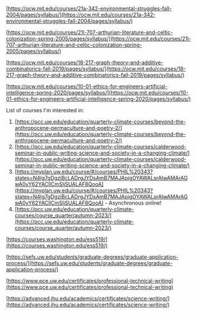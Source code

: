 [https://ocw.mit.edu/courses/21a-342-environmental-struggles-fall-2004/pages/syllabus/](https://ocw.mit.edu/courses/21a-342-environmental-struggles-fall-2004/pages/syllabus/)

[https://ocw.mit.edu/courses/21l-707-arthurian-literature-and-celtic-colonization-spring-2005/pages/syllabus/](https://ocw.mit.edu/courses/21l-707-arthurian-literature-and-celtic-colonization-spring-2005/pages/syllabus/)

[https://ocw.mit.edu/courses/18-217-graph-theory-and-additive-combinatorics-fall-2019/pages/syllabus/](https://ocw.mit.edu/courses/18-217-graph-theory-and-additive-combinatorics-fall-2019/pages/syllabus/)

[https://ocw.mit.edu/courses/10-01-ethics-for-engineers-artificial-intelligence-spring-2020/pages/syllabus/](https://ocw.mit.edu/courses/10-01-ethics-for-engineers-artificial-intelligence-spring-2020/pages/syllabus/)

List of courses I'm interested in:

1. [https://pcc.uw.edu/education/quarterly-climate-courses/beyond-the-anthropocene-permaculture-and-poetry-2/](https://pcc.uw.edu/education/quarterly-climate-courses/beyond-the-anthropocene-permaculture-and-poetry-2/)
2. [https://pcc.uw.edu/education/quarterly-climate-courses/calderwood-seminar-in-public-writing-science-and-society-in-a-changing-climate/](https://pcc.uw.edu/education/quarterly-climate-courses/calderwood-seminar-in-public-writing-science-and-society-in-a-changing-climate/)
3. [https://myplan.uw.edu/course/#/courses/PHIL%20343?states=N4Ig7gDgziBcLADrgJYDsAmB7MAJApigOYAWALsrAIwAMArAGwA0yY62YACllCmSljSUALAF8QooA](https://myplan.uw.edu/course/#/courses/PHIL%20343?states=N4Ig7gDgziBcLADrgJYDsAmB7MAJApigOYAWALsrAIwAMArAGwA0yY62YACllCmSljSUALAF8QooA) - Asynchronous online!
4. [https://pcc.uw.edu/education/quarterly-climate-courses/course_quarter/autumn-2023/](https://pcc.uw.edu/education/quarterly-climate-courses/course_quarter/autumn-2023/)

[https://courses.washington.edu/ess519/](https://courses.washington.edu/ess519/)

[https://sefs.uw.edu/students/graduate-degrees/graduate-application-process/](https://sefs.uw.edu/students/graduate-degrees/graduate-application-process/)

[https://www.pce.uw.edu/certificates/professional-technical-writing](https://www.pce.uw.edu/certificates/professional-technical-writing)

[https://advanced.jhu.edu/academics/certificates/science-writing/](https://advanced.jhu.edu/academics/certificates/science-writing/)